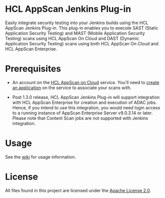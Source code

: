 # HCL AppScan Jenkins Plug-in

Easily integrate security testing into your Jenkins builds using the HCL AppScan Jenkins Plug-in. This plug-in enables you to execute SAST (Static Application Security Testing) and MAST (Mobile Application Security Testing) scans using HCL AppScan On Cloud and DAST (Dynamic Application Security Testing) scans using both HCL AppScan On Cloud and HCL AppScan Enterprise.

# Prerequisites

- An account on the [HCL AppScan on Cloud](https://cloud.appscan.com/) service. You'll need to [create an application](https://help.hcltechsw.com/appscan/ASoC/ent_create_application.html) on the service to associate your scans with.

- Post 1.3.0 release, HCL AppScan Jenkins Plug-in will support integration with HCL AppScan Enterprise for creation and execution of ADAC jobs. Hence, if you intend to use this integration, you would need login access to a running instance of AppScan Enterprise Server v9.0.3.14 or later. Please note that Content Scan jobs are not supported with Jenkins integration.

# Usage

See the [wiki](https://github.com/jenkinsci/ibm-asoc-plugin/blob/master/doc/README.md) for usage information.

# License

All files found in this project are licensed under the [Apache License 2.0](LICENSE).

